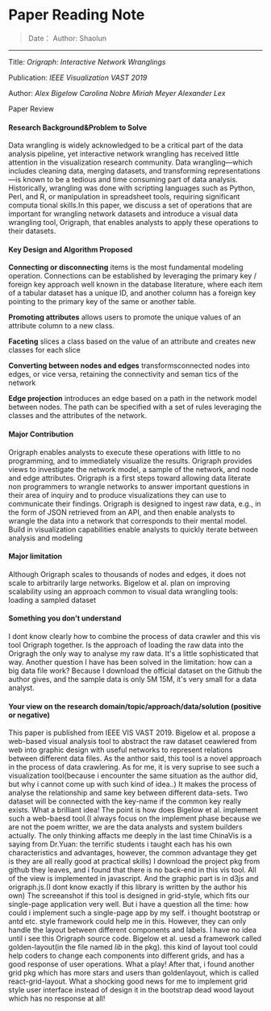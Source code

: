 
Paper Reading Note
===
>Date： 
Author: Shaolun
***

Title: *Origraph: Interactive Network Wranglings*
   

Publication: *IEEE Visualization VAST 2019*
   

Author: *Alex Bigelow Carolina Nobre  Miriah Meyer Alexander Lex*
   

  
Paper Review
   
#### Research Background&Problem to Solve
Data wrangling is widely acknowledged to be a critical part of the data analysis pipeline, yet interactive network wrangling has received little attention in the visualization research community. Data wrangling—which includes cleaning data, merging datasets, and transforming representations—is known to be a tedious and time consuming part of data analysis. Historically, wrangling was done with scripting languages such as Python, Perl, and R, or manipulation in spreadsheet tools, requiring significant computa  tional skills.In this paper, we discuss a set of operations that are important for wrangling network datasets and introduce a visual data wrangling tool, Origraph, that enables analysts to apply these operations to their datasets.

#### Key Design and Algorithm Proposed
**Connecting or disconnecting** items is the most fundamental modeling operation. Connections can be established by leveraging the primary key / foreign key approach well known in the database literature, where each item of a tabular dataset has a unique ID, and another column has a foreign key pointing to the primary key of the same or another table.

**Promoting attributes** allows users to promote the unique values of an attribute column to a new class.

**Faceting** slices a class based on the value of an attribute and creates new classes for each slice

**Converting between nodes and edges** transformsconnected nodes into edges, or vice versa, retaining the connectivity and seman 
tics of the network

**Edge projection** introduces an edge based on a path in the network model between nodes. The path can be specified with a set of rules leveraging the classes and the attributes of the network.
#### Major Contribution
Origraph enables analysts to execute these operations with little to no programming, and to immediately visualize the results. Origraph provides views to investigate the network model, a sample of the network, and node and edge attributes. Origraph is a first steps toward allowing data literate non programmers to wrangle networks to answer important questions in their area of inquiry and to produce visualizations they can use to communicate their findings. Origraph is designed to ingest raw data, e.g., in the form of JSON retrieved from an API, and then enable analysts to wrangle the data into a network that corresponds to their mental model. Build in visualization capabilities enable analysts to quickly iterate between analysis and modeling

#### Major limitation
Although Origraph scales to thousands of nodes and edges, it does not scale to arbitrarily large networks.  Bigelow et al. plan on improving scalability using an approach common to visual data wrangling tools: loading a sampled dataset
#### Something you don’t understand
I dont know clearly how to combine the process of data crawler and this vis tool Origraph together. Is the approach of loading the raw data into the Origragh the only way to analyse my raw data. It's a little sophisticated that way. Another question I have has been solved in the limitation: how can a big data file work? Because I download the official dataset on the Github the author gives, and the sample data is only 5M 15M, it's very small for a data analyst.

#### Your view on the research domain/topic/approach/data/solution  (positive or negative)
This paper is published from IEEE VIS VAST 2019. Bigelow et al. propose a web-based visual analysis tool to abstract the raw dataset ceawlered from web into graphic design with useful networks to represent relations between different data files. As the anthor said, this tool is a novel approach in the process of data crawlering. As for me, it is very suprise to see such a visualization tool(because i encounter the same situation as the author did, but why i cannot come up with such kind of idea..) It makes the process of analyse the relationship and same key between different data-sets. Two dataset will be connected with the key-name if the common key really exists. What a brilliant idea! 
The point is how does Bigelow et al. implement such a web-baesd tool.(I always focus on the implement phase because we are not the poem writter, we are the data analysts and system builders actually. The only thinking affacts me deeply in the last time ChinaVis is a saying from Dr.Yuan: the terrific students i taught each has his own characteristics and advantages, however, the common advantage they get is they are all really good at practical skills) I download the project pkg from github they leaves, and i found that there is no back-end in this vis tool. All of the view is implemented in javascript. And the graphic part is in d3js and origraph.js.(I dont know exactly if this library is written by the author his own) The screeanshot if this tool is designed in grid-style, which fits our single-page application very well. But i have a question all the time: how could i implement such a single-page app by my self. i thought bootstrap or antd etc. style framework could help me in this. However, they can only handle the layout between different components and labels. I have no idea until i see this Origraph source code. Bigelow et al. uesd a framework called golden-layout(in the file named *lib* in the pkg). this kind of layout tool could help coders to change each components into different grids, and has a good response of user operations. What a play!
After that, i found another grid pkg which has more stars and users than goldenlayout, which is called react-grid-layout. What a shocking good news for me to implement grid style user interface instead of design it in the bootstrap dead wood layout which has no response at all!
